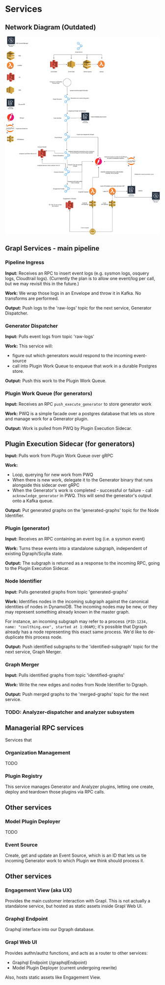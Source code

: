 # Services

## Network Diagram (Outdated)

![Network Diagram](network_diagram.png)

## Grapl Services - main pipeline

### Pipeline Ingress

**Input:** Receives an RPC to insert event logs (e.g. sysmon logs, osquery logs,
Cloudtrail logs). (Currently the plan is to allow one event/log per call, but we
may revisit this in the future.)

**Work:** We wrap those logs in an Envelope and throw it in Kafka. No transforms
are performed.

**Output:** Push logs to the 'raw-logs' topic for the next service, Generator
Dispatcher.

### Generator Dispatcher

**Input:** Pulls event logs from topic 'raw-logs'

**Work:** This service will:

- figure out which generators would respond to the incoming event-source
- call into Plugin Work Queue to enqueue that work in a durable Postgres store.

**Output:** Push this work to the Plugin Work Queue.

### Plugin Work Queue (for generators)

**Input:** Receives an RPC `push_execute_generator` to store generator work

**Work:** PWQ is a simple facade over a postgres database that lets us store and
manage work for a Generator plugin.

**Output:** Work is pulled from PWQ by Plugin Execution Sidecar.

## Plugin Execution Sidecar (for generators)

**Input:** Pulls work from Plugin Work Queue over gRPC

**Work:**

- Loop, querying for new work from PWQ
- When there is new work, delegate it to the Generator binary that runs
  alongside this sidecar over gRPC
- When the Generator's work is completed - successful or failure - call
  `acknowledge_generator` in PWQ. This will send the generator's output onto a
  Kafka queue.

**Output:** Put generated graphs on the 'generated-graphs' topic for the Node
Identifier.

### Plugin (generator)

**Input:** Receives an RPC containing an event log (i.e. a sysmon event)

**Work:** Turns these events into a standalone subgraph, independent of existing
Dgraph/Scylla state.

**Output:** The subgraph is returned as a response to the incoming RPC, going to
the Plugin Execution Sidecar.

### Node Identifier

**Input:** Pulls generated graphs from topic 'generated-graphs'

**Work:** Identifies nodes in the incoming subgraph against the canonical
identities of nodes in DynamoDB. The incoming nodes may be new, or they may
represent something already known in the master graph.

For instance, an incoming subgraph may refer to a process
`{PID:1234, name: "coolthing.exe", started at 1:00AM}`; it's possible that
Dgraph already has a node representing this exact same process. We'd like to
de-duplicate this process node.

**Output:** Push identified subgraphs to the 'identified-subgraph' topic for the
next service, Graph Merger.

### Graph Merger

**Input:** Pulls identified graphs from topic 'identified-graphs'

**Work:** Write the new edges and nodes from Node Identifier to Dgraph.

**Output:** Push merged graphs to the 'merged-graphs' topic for the next
service.

### TODO: Analyzer-dispatcher and analyzer subsystem

## Managerial RPC services

Services that

### Organization Management

TODO

### Plugin Registry

This service manages Generator and Analyzer plugins, letting one create, deploy
and teardown those plugins via RPC calls.

## Other services

### Model Plugin Deployer

TODO

### Event Source

Create, get and update an Event Source, which is an ID that lets us tie incoming
Generator work to which Plugin we think should process it.

## Other services

### Engagement View (aka UX)

Provides the main customer interaction with Grapl. This is not actually a
standalone service, but hosted as static assets inside Grapl Web UI.

### Graphql Endpoint

Graphql interface into our Dgraph database.

### Grapl Web UI

Provides authn/authz functions, and acts as a router to other services:

- Graphql Endpoint (/graphqlEndpoint)
- Model Plugin Deployer (current undergoing rewrite)

Also, hosts static assets like Engagement View.
